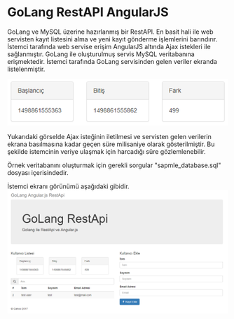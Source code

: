# GoLang RestAPI AngularJS

GoLang ve MySQL üzerine hazırlanmış bir RestAPI. En basit hali ile web servisten kayıt listesini alma ve yeni kayıt gönderme işlemlerini barındırır. İstemci tarafında web servise erişim AngularJS altında Ajax istekleri ile sağlanmıştır. GoLang ile oluşturulmuş servis MySQL veritabanına erişmektedir. İstemci tarafında GoLang servisinden gelen veriler ekranda listelenmiştir.

![Performans](https://raw.githubusercontent.com/caglarozcan/GoLang-RestAPI-Angular.js/master/content/data.PNG)

Yukarıdaki görselde Ajax isteğinin iletilmesi ve servisten gelen verilerin ekrana basılmasına kadar geçen süre milisaniye olarak gösterilmiştir. Bu şekilde istemcinin veriye ulaşmak için harcadığı süre gözlemlenebilir.

Örnek veritabanını oluşturmak için gerekli sorgular "sapmle_database.sql" dosyası içerisindedir.

İstemci ekranı görünümü aşağıdaki gibidir.
![Genel Görünüm](https://raw.githubusercontent.com/caglarozcan/GoLang-RestAPI-Angular.js/master/content/sample.PNG)